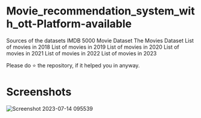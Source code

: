 # Movie_recommendation_system_with_ott-Platform-available
Sources of the datasets
IMDB 5000 Movie Dataset
The Movies Dataset
List of movies in 2018
List of movies in 2019
List of movies in 2020
List of movies in 2021
List of movies in 2022
List of movies in 2023


Please do ⭐ the repository, if it helped you in anyway.
   # Screenshots
  ![Screenshot 2023-07-14 095539](https://github.com/jeevanjoy/Movie_recommendation_system_with_ott-Platform-available/assets/84787553/c98f25fc-d708-4323-89cf-39f8aa74f1d2)

